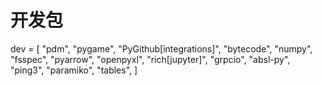 # 开发包

dev = [
  "pdm",
  "pygame",
  "PyGithub[integrations]",
  "bytecode",
  "numpy",
  "fsspec",
  "pyarrow",
  "openpyxl",
  "rich[jupyter]",
  "grpcio",
  "absl-py",
  "ping3",
  "paramiko",
  "tables",
]